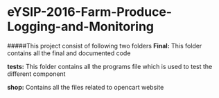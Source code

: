 # eYSIP-2016-Farm-Produce-Logging-and-Monitoring

#####This project consist of following two folders
 **Final:** This folder contains all the final and documented code
 
 **tests:** This folder contains all the programs file which is used to test the different component
 
 **shop:** Contains all the files related to opencart website

